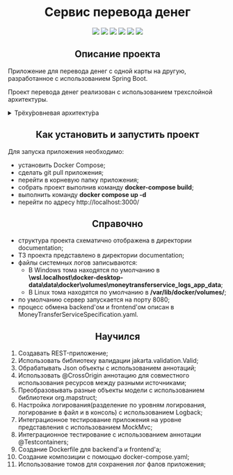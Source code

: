 <h1 align="center"><b> Сервис перевода денег </b> </h1>

<p align="center">

<img src="https://img.shields.io/badge/made-Madmaxim22-blue">
<img src="https://img.shields.io/badge/JDK-17-blue">
<img src="https://img.shields.io/github/stars/Madmaxim22/MoneyTransferService?color=yellow">
<img src="https://img.shields.io/github/forks/Madmaxim22/MoneyTransferService?color=blue">
<img src="https://img.shields.io/github/watchers/Madmaxim22/MoneyTransferService?color=blue">
<img src="https://img.shields.io/github/downloads/Madmaxim22/MoneyTransferService/total?color=blue">
</p>

<h2 align="center"><b>Описание проекта</b></h2>

Приложение для перевода денег с одной карты на другую, разработанное с использованием Spring Boot. 

Проект перевода денег реализован с использованием трехслойной архитектуры.
<details>
<summary> Трёху́ровневая архитекту́ра </summary>

``Трёху́ровневая архитекту́ра`` (трёхзве́нная архитекту́ра, англ. three-tier) — архитектурная модель программного комплекса,
предполагающая наличие в нём трёх типов компонентов (уровней, звеньев): клиентских приложений (с которыми работают
пользователи), серверов приложений (с которыми работают клиентские приложения) и серверов баз данных (с которыми работают
серверы приложений)

![Трёху́ровневая архитекту́ра](src%2Fmain%2Fresources%2FImage%2FCSD_SCHEME.png)

Архитектура шаблона состоит из трех уровней:

- **Слой клиента**: это часть «распределенного приложения», которая отвечает за взаимодействие с пользователем. Этот слой 
    не должен содержать бизнес-логики и не должен хранить критически важные данные. Также он не должен взаимодействовать со 
    слоем базы данных напрямую, а только через слой бизнес-логики.

- **Слой бизнес-логики**: располагается на втором уровне, на нем сосредоточена бо́льшая часть бизнес-логики. Вне его остаются 
    только фрагменты, экспортируемые на клиента, а также элементы логики, погруженные в базу данных (хранимые процедуры и триггеры).

- **Слой данных**: обеспечивает хранение данных и выносится на отдельный уровень, реализуется, как правило, средствами
  систем управления базами данных (СУБД), подключение к этому компоненту обеспечивается только с уровня сервера приложений.


<h3 align="center">Преимущества</h3>

По сравнению с двухзвенной клиент-серверной архитектурой или файл-серверной архитектурой трёхуровневая архитектура обеспечивает, 
как правило, бо́льшую масштабируемость (за счёт горизонтальной масштабируемости сервера приложений и мультиплексирования соединений), 
бо́льшую конфигурируемость (за счёт изолированности уровней друг от друга). Реализация приложений, доступных из веб-браузера или из 
тонкого клиента, как правило, подразумевает развёртывание программного комплекса в трёхуровневой архитектуре. При этом обычно разработка 
трёхзвенных программных комплексов сложнее, чем для двухзвенных, также наличие дополнительного связующего программного обеспечения может 
налагать дополнительные издержки в администрировании таких комплексов.

</details>

<h2 align="center"><b>Как установить и запустить проект</b></h2>

Для запуска приложения необходимо:
- установить Docker Compose;
- сделать git pull приложения;
- перейти в корневую папку приложения;
- собрать проект выполнив команду **docker-compose build**;
- выполнить команду **docker compose up -d**
- перейти по адресу http://localhost:3000/

<h2 align="center"><b>Справочно</b></h2>

- структура проекта схематично отображена в директории documentation;  
- ТЗ проекта представлено в директории documentation;  
- файлы системных логов записываются:   
  - В Windows тома находятся по умолчанию в **\\wsl.localhost\docker-desktop-data\data\docker\volumes\moneytransferservice_logs_app\_data**;  
  - В Linux тома находятся по умолчанию в **/var/lib/docker/volumes/**;  
- по умолчанию сервер запускается на порту 8080;  
- процесс обмена backend'ом и frontend'ом описан в MoneyTransferServiceSpecification.yaml.   
 

<h2 align="center"><b> Научился </b></h2>

1. Создавать REST-приложение;
2. Использовать библиотеку валидации jakarta.validation.Valid;
3. Обрабатывать Json объекты с использованием аннотаций;
4. Использовать @CrossOrigin аннотацию для совместного использования ресурсов между разными источниками;
5. Преобразовывать разные объекты модели с использованием библиотеки org.mapstruct;
6. Настройка логирования(разделение по уровням логирования, логирование в файл и в консоль) с использованием Logback;
7. Интеграционное тестирование приложения на уровне представления с использованием MockMvc;
8. Интеграционное тестирование с использованием аннотации @Testcontainers;
9. Создание Dockerfile для backend'а и frontend'а;
10. Создание композиции с помощью docker-compose.yaml;
11. Использование томов для сохранения лог фалов приложения;

